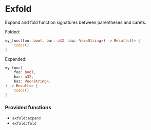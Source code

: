 # Exfold
Expand and fold function signatures between parentheses and carets.

Folded:
```rust
my_func(foo: bool, bar: u32, baz: Vec<String>) -> Result<()> {
    todo!()
}
```
Expanded:
```rust
my_func(
    foo: bool,
    bar: u32,
    baz: Vec<String>,
) -> Result<> {
    todo!()
}
```

### Provided functions
* `exfold:expand`
* `exfold:fold`
